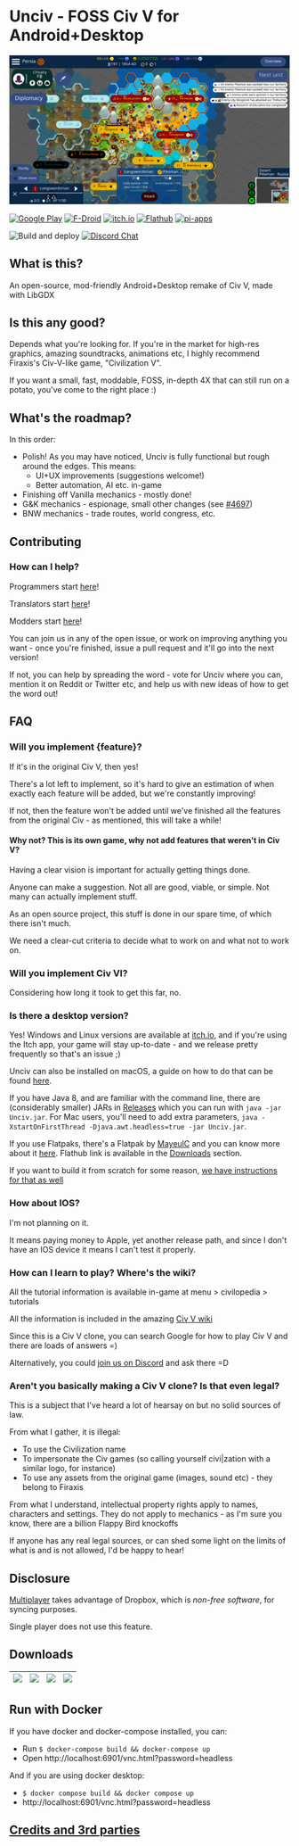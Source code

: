 # Unciv - FOSS Civ V for Android+Desktop

![](/extraImages/GithubPreviewImage.png)

[![Google Play](https://img.shields.io/static/v1?label=Google&message=Play&color=607D8B&logo=google-play)](https://play.google.com/store/apps/details?id=com.unciv.app)
[![F-Droid](https://img.shields.io/f-droid/v/com.unciv.app?logo=f-droid)](https://f-droid.org/en/packages/com.unciv.app/)
[![itch.io](https://img.shields.io/static/v1?label=itch.io&message=Unciv&color=607D8B&logo=itch.io)](https://yairm210.itch.io/unciv)
[![Flathub](https://img.shields.io/flathub/v/io.github.yairm210.unciv?logo=flathub)](https://flathub.org/apps/details/io.github.yairm210.unciv)
[![pi-apps](https://img.shields.io/static/v1?label=pi-apps&message=Unciv&color=607D8B&logo=raspberry-pi)](https://github.com/Botspot/pi-apps)

![Build and deploy](https://github.com/yairm210/Unciv/workflows/Build%20and%20deploy/badge.svg)
[![Discord Chat](https://img.shields.io/discord/586194543280390151.svg)](https://discord.gg/bjrB4Xw)



## What is this?

An open-source, mod-friendly Android+Desktop remake of Civ V, made with LibGDX

## Is this any good?

Depends what you're looking for. If you're in the market for high-res graphics, amazing soundtracks, animations etc, I highly recommend Firaxis's Civ-V-like game, "Civilization V".

If you want a small, fast, moddable, FOSS, in-depth 4X that can still run on a potato, you've come to the right place :)

## What's the roadmap?

In this order:

* Polish! As you may have noticed, Unciv is fully functional but rough around the edges. This means:
    * UI+UX improvements (suggestions welcome!)
    * Better automation, AI etc. in-game
* Finishing off Vanilla mechanics - mostly done!
* G&K mechanics - espionage, small other changes (see [#4697](https://www.github.com/yairm210/Unciv/issues/4697))
* BNW mechanics - trade routes, world congress, etc.

## Contributing

### How can I help?

Programmers start [here](https://yairm210.github.io/Unciv/Developers/Building-Locally/)!

Translators start [here](https://yairm210.github.io/Unciv/Other/Translating/)!

Modders start [here](https://yairm210.github.io/Unciv/Modders/Mods/)!

You can join us in any of the open issue, or work on improving anything you want - once you're finished, issue a pull request and it'll go into the next version!

If not, you can help by spreading the word - vote for Unciv where you can, mention it on Reddit or Twitter etc, and help us with new ideas of how to get the word out!


## FAQ

### Will you implement {feature}?

If it's in the original Civ V, then yes!

There's a lot left to implement, so it's hard to give an estimation of when exactly each feature will be added, but we're constantly improving!

If not, then the feature won't be added until we've finished all the features from the original Civ - as mentioned, this will take a while!

#### Why not? This is its own game, why not add features that weren't in Civ V?

Having a clear vision is important for actually getting things done.

Anyone can make a suggestion. Not all are good, viable, or simple. Not many can actually implement stuff.

As an open source project, this stuff is done in our spare time, of which there isn't much.

We need a clear-cut criteria to decide what to work on and what not to work on.

### Will you implement Civ VI?

Considering how long it took to get this far, no.

### Is there a desktop version?

Yes! Windows and Linux versions are available at [itch.io](https://yairm210.itch.io/unciv), and if you're using the Itch app, your game will stay up-to-date - and we release pretty frequently so that's an issue ;)

Unciv can also be installed on macOS, a guide on how to do that can be found [here](https://yairm210.github.io/Unciv/Other/Installing-on-macOS/).

If you have Java 8, and are familiar with the command line, there are (considerably smaller) JARs in [Releases](https://github.com/yairm210/UnCiv/releases) which you can run with `java -jar Unciv.jar`.
For Mac users, you'll need to add extra parameters, `java -XstartOnFirstThread -Djava.awt.headless=true -jar Unciv.jar`.

If you use Flatpaks, there's a Flatpak by [MayeulC](https://github.com/MayeulC) and you can know more about it [here](https://github.com/flathub/io.github.yairm210.unciv). Flathub link is available in the [Downloads](#downloads) section.

If you want to build it from scratch for some reason, [we have instructions for that as well](https://yairm210.github.io/Unciv/Developers/Building-locally-without-Android-Studio/)

### How about IOS?

I'm not planning on it.

It means paying money to Apple, yet another release path,
 and since I don't have an IOS device it means I can't test it properly.

### How can I learn to play? Where's the wiki?

All the tutorial information is available in-game at menu > civilopedia > tutorials

All the information is included in the amazing [Civ V wiki](https://civilization.fandom.com/wiki/)

Since this is a Civ V clone, you can search Google for how to play Civ V and there are loads of answers =)

Alternatively, you could [join us on Discord](https://discord.gg/bjrB4Xw) and ask there =D

### Aren't you basically making a Civ V clone? Is that even legal?

This is a subject that I've heard a lot of hearsay on but no solid sources of law.

From what I gather, it is illegal:
 - To use the Civilization name
 - To impersonate the Civ games (so calling yourself civi|zation with a similar logo, for instance)
 - To use any assets from the original game (images, sound etc) - they belong to Firaxis

From what I understand, intellectual property rights apply to names, characters and settings. They do not apply to mechanics - as I'm sure you know, there are a billion Flappy Bird knockoffs

If anyone has any real legal sources, or can shed some light on the limits of what is and is not allowed, I'd be happy to hear!

## Disclosure

[Multiplayer](https://yairm210.github.io/Unciv/Other/Multiplayer/) takes advantage of Dropbox, which is *non-free software*, for syncing purposes.

Single player does not use this feature.

## Downloads

| [![](https://static.itch.io/images/badge.svg)](https://yairm210.itch.io/unciv)    |    [![](https://play.google.com/intl/en_us/badges/images/generic/en-play-badge.png)](https://play.google.com/store/apps/details?id=com.unciv.app)   |    [![](https://fdroid.gitlab.io/artwork/badge/get-it-on.png)](https://f-droid.org/en/packages/com.unciv.app/)	| [![](https://flathub.org/assets/badges/flathub-badge-en.svg)](https://flathub.org/apps/details/io.github.yairm210.unciv)
|---	|---	|---	|---	|
## Run with Docker

If you have docker and docker-compose installed, you can:

* Run ```$ docker-compose build && docker-compose up```
* Open http://localhost:6901/vnc.html?password=headless

And if you are using docker desktop:
* ```$ docker compose build && docker compose up```
* http://localhost:6901/vnc.html?password=headless

## [Credits and 3rd parties](docs/Credits.md)
